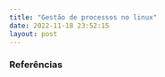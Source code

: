 ```yaml
---
title: "Gestão de processos no linux"
date: 2022-11-18 23:52:15
layout: post
---
```


### Referências
